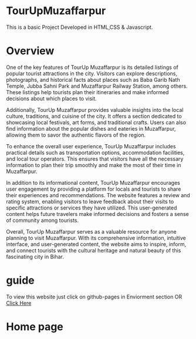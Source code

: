 # TourUpMuzaffarpur

This is a basic Project Developed in HTML,CSS & Javascript.


# Overview

One of the key features of TourUp Muzaffarpur is its detailed listings of popular tourist attractions in the city. Visitors can explore descriptions, photographs, and historical facts about places such as Baba Garib Nath Temple, Jubba Sahni Park and Muzaffarpur Railway Station, among others. These listings help tourists plan their itineraries and make informed decisions about which places to visit.

Additionally, TourUp Muzaffarpur provides valuable insights into the local culture, traditions, and cuisine of the city. It offers a section dedicated to showcasing local festivals, art forms, and traditional crafts. Users can also find information about the popular dishes and eateries in Muzaffarpur, allowing them to savor the authentic flavors of the region.

To enhance the overall user experience, TourUp Muzaffarpur includes practical details such as transportation options, accommodation facilities, and local tour operators. This ensures that visitors have all the necessary information to plan their trip smoothly and make the most of their time in Muzaffarpur.

In addition to its informational content, TourUp Muzaffarpur encourages user engagement by providing a platform for locals and tourists to share their experiences and recommendations. The website features a review and rating system, enabling visitors to leave feedback about their visits to specific attractions or services they have utilized. This user-generated content helps future travelers make informed decisions and fosters a sense of community among tourists.

Overall, TourUp Muzaffarpur serves as a valuable resource for anyone planning to visit Muzaffarpur. With its comprehensive information, intuitive interface, and user-generated content, the website aims to inspire, inform, and connect tourists with the cultural heritage and natural beauty of this fascinating city in Bihar.

# guide 
To view this website just click on github-pages in Enviorment section OR <a href="https://aashut0xh.github.io/TourUpMuzaffarpur/">Click Here</a>


# Home page 
